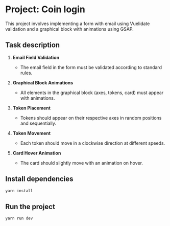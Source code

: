 # Project: Coin login

This project involves implementing a form with email using Vuelidate validation and a graphical block with animations using GSAP.

## Task description

1. **Email Field Validation**
    - The email field in the form must be validated according to standard rules.

2. **Graphical Block Animations**
    - All elements in the graphical block (axes, tokens, card) must appear with animations.

3. **Token Placement**
    - Tokens should appear on their respective axes in random positions and sequentially.

4. **Token Movement**
    - Each token should move in a clockwise direction at different speeds.

5. **Card Hover Animation**
    - The card should slightly move with an animation on hover.

## Install dependencies
```sh
yarn install
```

## Run the project
```sh
yarn run dev
```
